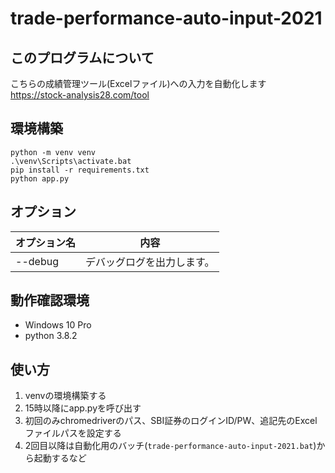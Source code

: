 # trade-performance-auto-input-2021

## このプログラムについて
こちらの成績管理ツール(Excelファイル)への入力を自動化します  
https://stock-analysis28.com/tool

## 環境構築
```
python -m venv venv
.\venv\Scripts\activate.bat
pip install -r requirements.txt
python app.py 
```

## オプション
| オプション名 | 内容 |
|---|---|
| --debug | デバッグログを出力します。 |

## 動作確認環境
 - Windows 10 Pro
 - python 3.8.2

## 使い方
1. venvの環境構築する
2. 15時以降にapp.pyを呼び出す
3. 初回のみchromedriverのパス、SBI証券のログインID/PW、追記先のExcelファイルパスを設定する
4. 2回目以降は自動化用のバッチ(`trade-performance-auto-input-2021.bat`)から起動するなど
